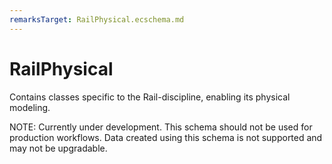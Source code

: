 ```yaml
---
remarksTarget: RailPhysical.ecschema.md
---
```


# RailPhysical

Contains classes specific to the Rail-discipline, enabling its physical modeling.

NOTE: Currently under development. This schema should not be used for production workflows. Data created using this schema is not supported and may not be upgradable.